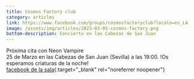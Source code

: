 ```yaml
---
title: Cosmos Factory club
category: articles
link: https://www.facebook.com/groups/cosmosfactoryclub?locale=es_LA
image: /assets/img/articles/2023-03-05-cosmos-factory.png
bottom-description: Concierto en las Cabezas de San Juan
---
```

Próxima cita con Neon Vampire
<br>
25 de Marzo en las Cabezas de San Juan (Sevilla) a las 19:00. !Os esperamos criaturas de la noche!
<br>
 [facebook de la sala](https://www.facebook.com/groups/cosmosfactoryclub?locale=es_LA){:target="_blank" rel="noreferrer noopener"}